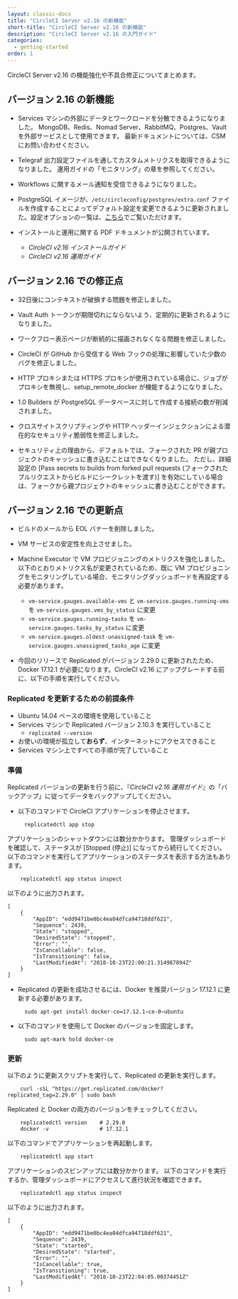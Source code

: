 ```yaml
---
layout: classic-docs
title: "CircleCI Server v2.16 の新機能"
short-title: "CircleCI Server v2.16 の新機能"
description: "CircleCI Server v2.16 の入門ガイド"
categories:
  - getting-started
order: 1
---
```


CircleCI Server v2.16 の機能強化や不具合修正についてまとめます。

## バージョン 2.16 の新機能

- Services マシンの外部にデータとワークロードを分散できるようになりました。 MongoDB、Redis、Nomad Server、RabbitMQ、Postgres、Vault を外部サービスとして使用できます。 最新ドキュメントについては、CSM にお問い合わせください。

- Telegraf 出力設定ファイルを通してカスタムメトリクスを取得できるようになりました。 運用ガイドの「モニタリング」の章を参照してください。

- Workflows に関するメール通知を受信できるようになりました。

- PostgreSQL イメージが、`/etc/circleconfig/postgres/extra.conf` ファイルを作成することによってデフォルト設定を変更できるように更新されました。設定オプションの一覧は、[こちら](https://github.com/circleci/postgres-docker/blob/da250f226be17afdde923c08f2af6fe63ceec99e/postgresql.conf)でご覧いただけます。

- インストールと運用に関する PDF ドキュメントが公開されています。
   
   - *CircleCI v2.16 インストールガイド*
   - *CircleCI v2.16 運用ガイド*

## バージョン 2.16 での修正点

- 32日後にコンテキストが破損する問題を修正しました。

- Vault Auth トークンが期限切れにならないよう、定期的に更新されるようになりました。

- ワークフロー表示ページが断続的に描画されなくなる問題を修正しました。

- CircleCI が GitHub から受信する Web フックの処理に影響していた少数のバグを修正しました。

- HTTP プロキシまたは HTTPS プロキシが使用されている場合に、ジョブがプロキシを無視し、setup_remote_docker が機能するようになりました。

- 1.0 Builders が PostgreSQL データベースに対して作成する接続の数が削減されました。

- クロスサイトスクリプティングや HTTP ヘッダーインジェクションによる潜在的なセキュリティ脆弱性を修正しました。

- セキュリティ上の理由から、デフォルトでは、フォークされた PR が親プロジェクトのキャッシュに書き込むことはできなくなりました。 ただし、詳細設定の [Pass secrets to builds from forked pull requests (フォークされたプルリクエストからビルドにシークレットを渡す)] を有効にしている場合は、フォークから親プロジェクトのキャッシュに書き込むことができます。

## バージョン 2.16 での更新点

- ビルドのメールから EOL バナーを削除しました。

- VM サービスの安定性を向上させました。

- Machine Executor で VM プロビジョニングのメトリクスを強化しました。 以下のとおりメトリクス名が変更されているため、既に VM プロビジョニングをモニタリングしている場合、モニタリングダッシュボードを再設定する必要があります。
   
   - `vm-service.gauges.available-vms` と `vm-service.gauges.running-vms` を `vm-service.gauges.vms_by_status` に変更
   - `vm-service.gauges.running-tasks` を `vm-service.gauges.tasks_by_status` に変更
   - `vm-service.gauges.oldest-unassigned-task` を `vm-service.gauges.unassigned_tasks_age` に変更

- 今回のリリースで Replicated がバージョン 2.29.0 に更新されたため、Docker 17.12.1 が必要になります。CircleCI v2.16 にアップグレードする前に、以下の手順を実行してください。

### Replicated を更新するための前提条件

- Ubuntu 14.04 ベースの環境を使用していること
- Services マシンで Replicated バージョン 2.10.3 を実行していること 
   - `replicated --version`
- お使いの環境が孤立して**おらず**、インターネットにアクセスできること
- Services マシン上ですべての手順が完了していること

### 準備

Replicated バージョンの更新を行う前に、『*CircleCI v2.16 運用ガイド*』の「バックアップ」に従ってデータをバックアップしてください。

- 以下のコマンドで CircleCI アプリケーションを停止させます。

        replicatedctl app stop
    

アプリケーションのシャットダウンには数分かかります。 管理ダッシュボードを確認して、ステータスが [Stopped (停止)] になってから続行してください。 以下のコマンドを実行してアプリケーションのステータスを表示する方法もあります。

        replicatedctl app status inspect
    

以下のように出力されます。

    [
        {
            "AppID": "edd9471be0bc4ea04dfca94718ddf621",
            "Sequence": 2439,
            "State": "stopped",
            "DesiredState": "stopped",
            "Error": "",
            "IsCancellable": false,
            "IsTransitioning": false,
            "LastModifiedAt": "2018-10-23T22:00:21.314987894Z"
        }
    ]
    

- Replicated の更新を成功させるには、Docker を推奨バージョン 17.12.1 に更新する必要があります。

        sudo apt-get install docker-ce=17.12.1~ce-0~ubuntu
    

- 以下のコマンドを使用して Docker のバージョンを固定します。

        sudo apt-mark hold docker-ce
    

### 更新

以下のように更新スクリプトを実行して、Replicated の更新を実行します。

        curl -sSL "https://get.replicated.com/docker?replicated_tag=2.29.0" | sudo bash
    

Replicated と Docker の両方のバージョンをチェックしてください。

        replicatedctl version    # 2.29.0
        docker -v                # 17.12.1
    

以下のコマンドでアプリケーションを再起動します。

        replicatedctl app start
    

アプリケーションのスピンアップには数分かかります。 以下のコマンドを実行するか、管理ダッシュボードにアクセスして進行状況を確認できます。

        replicatedctl app status inspect
    

以下のように出力されます。

    [
        {
            "AppID": "edd9471be0bc4ea04dfca94718ddf621",
            "Sequence": 2439,
            "State": "started",
            "DesiredState": "started",
            "Error": "",
            "IsCancellable": true,
            "IsTransitioning": true,
            "LastModifiedAt": "2018-10-23T22:04:05.00374451Z"
        }
    ]
